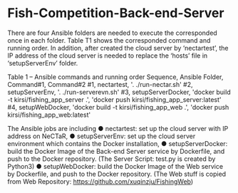 # Fish-Competition-Back-end-Server

There are four Ansible folders are needed to execute the corresponded once in each folder. Table T1 shows the corresponded command and running order. In addition, after created the cloud server by ‘nectartest’, the IP address of the cloud server is needed to replace the ‘hosts’ file in ‘setupServerEnv’ folder.

Table 1 – Ansible commands and running order 
Sequence,	Ansible Folder,	Command#1,	Command#2
#1,	nectartest,	'. ./run-nectar.sh'	
#2,	setupServerEnv,	'. ./run-serverevn.sh'
#3,	setupServerDocker,	'docker build -t kirsi/fishing_app_server .',	'docker push kirsi/fishing_app_server:latest'
#4,	setupWebDocker,	'docker build -t kirsi/fishing_app_web .',	'docker push kirsi/fishing_app_web:latest'

The Ansible jobs are including 
●	nectartest: set up the cloud server with IP address on NeCTaR, 
●	setupServerEnv: set up the cloud server environment which contains the Docker installation,
●	setupServerDocker: build the Docker Image of the Back-end Server service by Dockerfile, and push to the Docker repository. (The Server Script: test.py is created by Python3)
●	setupWebDocker: build the Docker Image of the Web service by Dockerfile, and push to the Docker repository. (The Web stuff is copied from Web Repository: https://github.com/xuqinzju/FishingWeb)

